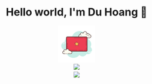 <div align="center">
  <h1>Hello world, I'm Du Hoang 👋</h1>

  <img alt="vietnam" src="images/vietnam.png" />

  <div align="center">
  <img  src="https://github-readme-stats.vercel.app/api/top-langs/?username=duhoang00&hide_border=true&theme=gruvbox&layout=compact" />
  </div>

  <div align="center">
  <img align="center" src="https://github-readme-streak-stats.herokuapp.com?user=duhoang00&theme=dark&hide_border=true" />
  </div>
<div>
